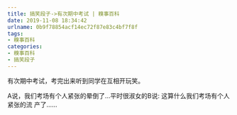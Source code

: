 ```yaml
---
title: 搞笑段子->有次期中考试 | 糗事百科
date: 2019-11-08 18:34:42
urlname: 0b9f78854acf14ec72f87e83c4bf7f8f
tags: 
- 糗事百科
categories:
- 糗事百科
- 搞笑段子
---
```

有次期中考试，考完出来听到同学在互相开玩笑。

A说，我们考场有个人紧张的晕倒了…平时很淑女的B说: 这算什么我们考场有个人紧张的流 产了……


